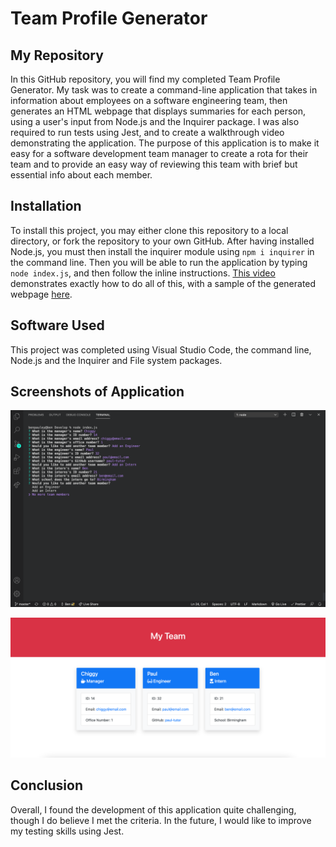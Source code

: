 # Team Profile Generator

## My Repository

In this GitHub repository, you will find my completed Team Profile Generator. My task was to create a command-line application that takes in information about employees on a software engineering team, then generates an HTML webpage that displays summaries for each person, using a user's input from Node.js and the Inquirer package. I was also required to run tests using Jest, and to create a walkthrough video demonstrating the application. The purpose of this application is to make it easy for a software development team manager to create a rota for their team and to provide an easy way of reviewing this team with brief but essential info about each member.

## Installation

To install this project, you may either clone this repository to a local directory, or fork the repository to your own GitHub. After having installed Node.js, you must then install the inquirer module using `npm i inquirer` in the command line. Then you will be able to run the application by typing `node index.js`, and then follow the inline instructions. [This video]() demonstrates exactly how to do all of this, with a sample of the generated webpage [here]().

## Software Used

This project was completed using Visual Studio Code, the command line, Node.js and the Inquirer and File system packages.

## Screenshots of Application

![command line app](/img/cli.png?raw=true)

![web page generated](/img/html.png?raw=true)

## Conclusion

Overall, I found the development of this application quite challenging, though I do believe I met the criteria. In the future, I would like to improve my testing skills using Jest.
